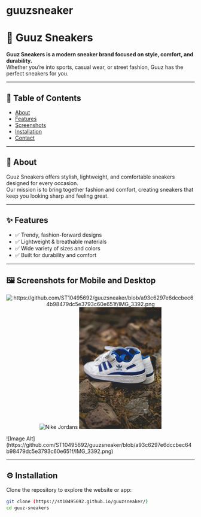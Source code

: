 # guuzsneaker
# 👟 Guuz Sneakers

**Guuz Sneakers is a modern sneaker brand focused on style, comfort, and durability.**  
Whether you’re into sports, casual wear, or street fashion, Guuz has the perfect sneakers for you.

---

## 📖 Table of Contents
- [About](#about)
- [Features](#features)
- [Screenshots](#screenshots)
- [Installation](#installation)
- [Contact](#contact)

---

## 📝 About
Guuz Sneakers offers stylish, lightweight, and comfortable sneakers designed for every occasion.  
Our mission is to bring together fashion and comfort, creating sneakers that keep you looking sharp and feeling great.

---

## ✨ Features
- ✅ Trendy, fashion-forward designs  
- ✅ Lightweight & breathable materials  
- ✅ Wide variety of sizes and colors  
- ✅ Built for durability and comfort  

---

## 🖼️ Screenshots for Mobile and Desktop
<p align="center">
  <img src="img/sneaker1.jpg" alt="https://github.com/ST10495692/guuzsneaker/blob/a93c6297e6dccbec64b98479dc5e3793c60e651f/IMG_3392.png"/>
  <img src="img/sneaker2.jpg" alt="Nike Jordans"width="220"/>
  <img src="img/sneaker3.jpg" alt="Adidas"width="220"/>
</p>
  ![Image Alt](https://github.com/ST10495692/guuzsneaker/blob/a93c6297e6dccbec64b98479dc5e3793c60e651f/IMG_3392.png)
</p>

---

## ⚙️ Installation
Clone the repository to explore the website or app:

```bash
git clone (https://st10495692.github.io/guuzsneaker/)
cd guuz-sneakers

